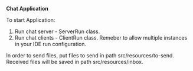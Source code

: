 **Chat Application**

To start Application:
1. Run chat server - ServerRun class.
2. Run chat clients - ClientRun class. Remeber to allow multiple instances in your IDE run configuration. 

In order to send files, put files to send in path src/resources/to-send. 
Received files will be saved in path src/resources/inbox.

